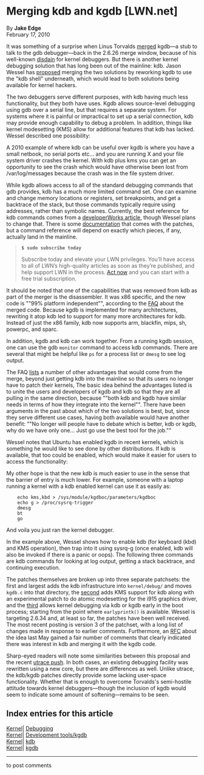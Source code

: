 # Merging kdb and kgdb [LWN.net]

By **Jake Edge**  
February 17, 2010 

It was something of a surprise when Linus Torvalds [merged](http://lwn.net/Articles/278678/) kgdb—a stub to talk to the gdb debugger—back in the 2.6.26 merge window, because of his well-known [disdain](http://lwn.net/2000/0914/a/lt-debugger.php3) for kernel debuggers. But there is another kernel debugging solution that has long been out of the mainline: kdb. Jason Wessel has [proposed](http://lwn.net/Articles/374203/) merging the two solutions by reworking kgdb to use the "kdb shell" underneath, which would lead to both solutions being available for kernel hackers. 

The two debuggers serve different purposes, with kdb having much less functionality, but they both have uses. Kgdb allows source-level debugging using gdb over a serial line, but that requires a separate system. For systems where it is painful or impractical to set up a serial connection, kdb may provide enough capability to debug a problem. In addition, things like kernel modesetting (KMS) allow for additional features that kdb has lacked. Wessel described one possibility: 

A 2010 example of where kdb can be useful over kgdb is where you have a small netbook, no serial ports etc... and you are running X and your file system driver crashes the kernel. With kdb plus kms you can get an opportunity to see the crash which would have otherwise been lost from /var/log/messages because the crash was in the file system driver. 

While kgdb allows access to all of the standard debugging commands that gdb provides, kdb has a much more limited command set. One can examine and change memory locations or registers, set breakpoints, and get a backtrace of the stack, but those commands typically require using addresses, rather than symbolic names. Currently, the best reference for kdb commands comes from a [developerWorks article](http://www.ibm.com/developerworks/linux/library/l-kdbug/), though Wessel plans to change that. There is some [documentation](http://kernel.org/pub/linux/kernel/people/jwessel/kdb/) that comes with the patches, but a command reference will depend on exactly which pieces, if any, actually land in the mainline. 

> **`$ sudo subscribe today`**
> 
> Subscribe today and elevate your LWN privileges. You’ll have access to all of LWN’s high-quality articles as soon as they’re published, and help support LWN in the process. [Act now](https://lwn.net/Promo/nst-sudo/claim) and you can start with a free trial subscription. 

It should be noted that one of the capabilities that was removed from kdb as part of the merger is the disassembler. It was x86 specific, and the new code is ""99% platform independent"", according to the [FAQ](http://kgdb.wiki.kernel.org/index.php/KDB_FAQ) about the merged code. Because kgdb is implemented for many architectures, rewriting it atop kdb led to support for many more architectures for kdb. Instead of just the x86 family, kdb now supports arm, blackfin, mips, sh, powerpc, and sparc. 

In addition, kgdb and kdb can work together. From a running kgdb session, one can use the gdb `monitor` command to access kdb commands. There are several that might be helpful like `ps` for a process list or `dmesg` to see log output. 

The FAQ [lists](http://kgdb.wiki.kernel.org/index.php/KDB_FAQ#Why_merge_kdb_and_kgdb.3F) a number of other advantages that would come from the merge, beyond just getting kdb into the mainline so that its users no longer have to patch their kernels, The basic idea behind the advantages listed is to unite the users and developers of kgdb and kdb so that they are all pulling in the same direction, because ""both kdb and kgdb have similar needs in terms of how they integrate into the kernel"". There have been arguments in the past about which of the two solutions is best, but, since they serve different use cases, having both available would have another benefit: ""No longer will people have to debate which is better, kdb or kgdb, why do we have only one... Just go use the best tool for the job."" 

Wessel notes that Ubuntu has enabled kgdb in recent kernels, which is something he would like to see done by other distributions. If kdb is available, that too could be enabled, which would make it easier for users to access the functionality: 

My other hope is that the new kdb is much easier to use in the sense that the barrier of entry is much lower. For example, someone with a laptop running a kernel with a kdb enabled kernel can use it as easily as: 
    
    
        echo kms,kbd > /sys/module/kgdboc/parameters/kgdboc
        echo g > /proc/sysrq-trigger
        dmesg
        bt
        go
    

And voila you just ran the kernel debugger. 

In the example above, Wessel shows how to enable kdb (for keyboard (kbd) and KMS operation), then trap into it using sysrq-g (once enabled, kdb will also be invoked if there is a panic or oops). The following three commands are kdb commands for looking at log output, getting a stack backtrace, and continuing execution. 

The patches themselves are broken up into three separate patchsets: the first and largest adds the kdb infrastructure into `kernel/debug/` and moves `kgdb.c` into that directory, the [second](http://lwn.net/Articles/374204/) adds KMS support for kdb along with an experimental patch to do atomic modesetting for the i915 graphics driver, and the [third](http://lwn.net/Articles/374205/) allows kernel debugging via kdb or kgdb early in the boot process; starting from the point where `earlyprintk()` is available. Wessel is targeting 2.6.34 and, at least so far, the patches have been well received. The most recent posting is version 3 of the patchset, with a long list of changes made in response to earlier comments. Furthermore, an [RFC](http://lwn.net/Articles/332611/) about the idea last May gained a fair number of comments that clearly indicated there was interest in kdb and merging it with the kgdb code. 

Sharp-eyed readers will note some similarities between this proposal and the recent [utrace push](http://lwn.net/Articles/371210/). In both cases, an existing debugging facility was rewritten using a new core, but there are differences as well. Unlike utrace, the kdb/kgdb patches directly provide some lacking user-space functionality. Whether that is enough to overcome Torvalds's semi-hostile attitude towards kernel debuggers—though the inclusion of kgdb would seem to indicate some amount of softening—remains to be seen. 

  
Index entries for this article  
---  
[Kernel](/Kernel/Index)| [Debugging](/Kernel/Index#Debugging)  
[Kernel](/Kernel/Index)| [Development tools/kgdb](/Kernel/Index#Development_tools-kgdb)  
[Kernel](/Kernel/Index)| [kdb](/Kernel/Index#kdb)  
[Kernel](/Kernel/Index)| [kgdb](/Kernel/Index#kgdb)  
  


* * *

to post comments 

